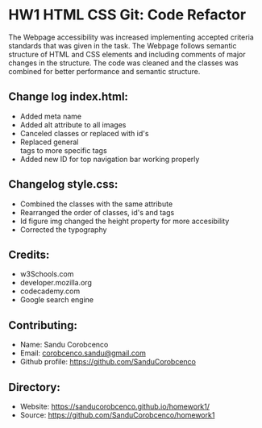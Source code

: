 # HW1 HTML CSS Git: Code Refactor
The Webpage accessibility was increased implementing accepted criteria standards that was given in the task. The Webpage follows semantic structure of HTML and CSS elements and including comments of major changes in the structure. The code was cleaned and the classes was combined for better performance and semantic structure.

## Change log index.html:
* Added meta name 
* Added alt attribute to all images
* Canceled classes or replaced with id's
* Replaced general <div> tags to more specific tags
* Added new ID for top navigation bar working properly

## Changelog style.css:
* Combined the classes with the same attribute
* Rearranged the order of classes, id's and tags
* Id figure img changed the height property for more accesibility
* Corrected the typography

## Credits:
* w3Schools.com
* developer.mozilla.org
* codecademy.com
* Google search engine

## Contributing:
* Name: Sandu Corobcenco
* Email: corobcenco.sandu@gmail.com
* Github profile: https://github.com/SanduCorobcenco

## Directory:
* Website: https://sanducorobcenco.github.io/homework1/
* Source: https://github.com/SanduCorobcenco/homework1



